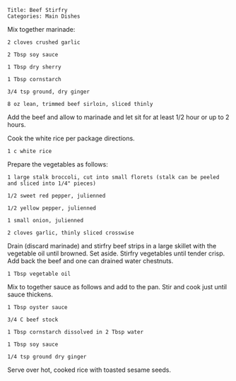 ~~~ recipe-info
Title: Beef Stirfry
Categories: Main Dishes
~~~

Mix together marinade:

~~~ recipe-ingredients
2 cloves crushed garlic

2 Tbsp soy sauce

1 Tbsp dry sherry

1 Tbsp cornstarch

3/4 tsp ground, dry ginger

8 oz lean, trimmed beef sirloin, sliced thinly
~~~

Add the beef and allow to marinade and let sit for at least 1/2 hour or up to 2 hours.

Cook the white rice per package directions.

~~~ recipe-ingredients
1 c white rice
~~~

Prepare the vegetables as follows:

~~~ recipe-ingredients
1 large stalk broccoli, cut into small florets (stalk can be peeled and sliced into 1/4" pieces)

1/2 sweet red pepper, julienned

1/2 yellow pepper, julienned

1 small onion, julienned

2 cloves garlic, thinly sliced crosswise
~~~

Drain (discard marinade) and stirfry beef strips in a large skillet with the vegetable oil until
browned. Set aside. Stirfry vegetables until tender crisp. Add back the beef and one can drained
water chestnuts.

~~~ recipe-ingredients
1 Tbsp vegetable oil
~~~

Mix to together sauce as follows and add to the pan. Stir and cook just until sauce thickens.

~~~ recipe-ingredients
1 Tbsp oyster sauce

3/4 C beef stock

1 Tbsp cornstarch dissolved in 2 Tbsp water

1 Tbsp soy sauce

1/4 tsp ground dry ginger
~~~

Serve over hot, cooked rice with toasted sesame seeds.
